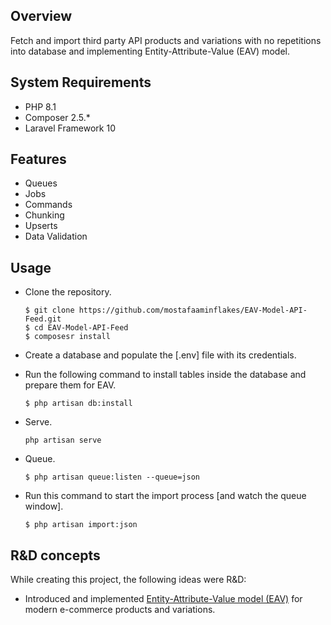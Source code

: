 ## Overview

Fetch and import third party API products and variations with no repetitions into database and implementing Entity-Attribute-Value (EAV) model.

## System Requirements

-   PHP 8.1
-   Composer 2.5.\*
-   Laravel Framework 10

## Features

-   Queues
-   Jobs
-   Commands
-   Chunking
-   Upserts
-   Data Validation

## Usage

-   Clone the repository.

    ```
    $ git clone https://github.com/mostafaaminflakes/EAV-Model-API-Feed.git
    $ cd EAV-Model-API-Feed
    $ composesr install
    ```

-   Create a database and populate the [.env] file with its credentials.
-   Run the following command to install tables inside the database and prepare them for EAV.

    ```
    $ php artisan db:install
    ```

-   Serve.

    ```
    php artisan serve
    ```

-   Queue.

    ```
    $ php artisan queue:listen --queue=json
    ```

-   Run this command to start the import process [and watch the queue window].

    ```
    $ php artisan import:json
    ```

## R&D concepts

While creating this project, the following ideas were R&D:

-   Introduced and implemented [Entity-Attribute-Value model (EAV)](https://en.wikipedia.org/wiki/Entity%E2%80%93attribute%E2%80%93value_model) for modern e-commerce products and variations.
